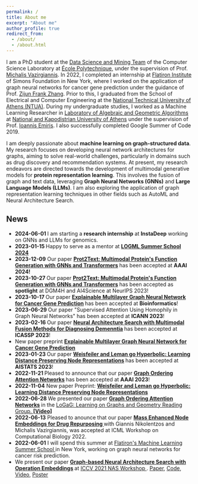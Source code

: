 ```yaml
---
permalink: /
title: About me
excerpt: "About me"
author_profile: true
redirect_from: 
  - /about/
  - /about.html
---
```

 
I am a PhD student at the [Data Science and Mining Team](http://www.lix.polytechnique.fr/dascim/) of the Computer Science Laboratory at [École Polytechnique](https://www.polytechnique.edu/en), under the supervision of Prof. [Michalis Vazirgiannis](http://www.lix.polytechnique.fr/~mvazirg/). In 2022, I completed an internship at [Flatiron Institute](https://www.simonsfoundation.org/flatiron/) of Simons Foundation in New York, where I worked on the application of graph neural networks for cancer gene prediction under the guidance of Prof. [Zijun Frank Zhang](https://scholar.google.com/citations?user=YDl3mfgAAAAJ&hl=en).
Prior to this, I graduated from the School of Electrical and Computer Engineering at the [National Technical University of Athens (NTUA)](https://www.ece.ntua.gr/en). During my undergraduate studies, I worked as a Machine Learning Researcher in [Laboratory of Algebraic and
Geometric Algorithms](http://erga.di.uoa.gr/) at [National and Kapodistrian University of Athens](https://www.di.uoa.gr/en) under the supervision of  Prof. [Ioannis Emiris](https://scholar.google.gr/citations?user=ZK6y-cIAAAAJ&hl=en). I also successfully completed Google Summer of Code 2019.

I am deeply passionate about <strong>machine learning on graph-structured data</strong>. My research focuses on developing neural network architectures for graphs, aiming to solve real-world challenges, particularly in domains such as drug discovery and recommendation systems. At present, my research endeavors are directed towards the development of multimodal generative models for <strong>protein representation learning</strong>. This involves the fusion of graph and text data, leveraging <strong>Graph Neural Networks (GNNs)</strong> and <strong>Large Language Models (LLMs)</strong>. I am also exploring the application of graph representation learning techniques in other fields such as AutoML and Neural Architecture Search.


<h2> News </h2>
<ul>
<li> <strong> 2024-06-01 </strong> I am starting a <strong>research internship</strong> at <strong>InstaDeep</strong> working on GNNs and LLMs for genomics. 
<li> <strong> 2023-01-15 </strong> Happy to serve as a mentor at <strong><a href="https://www.logml.ai/"> LOGML Summer School 2024 </a> </strong></li>
<li> <strong> 2023-12-09</strong> Our paper <strong><a href="https://arxiv.org/abs/2307.14367">Prot2Text: Multimodal Protein's Function Generation with GNNs and Transformers</a> </strong> has been accepted at <strong>AAAI 2024!</strong> </li>
<li> <strong> 2023-10-27 </strong> Our paper <strong><a href="https://arxiv.org/abs/2307.14367">Prot2Text: Multimodal Protein's Function Generation with GNNs and Transformers</a> </strong> has been accepted as <strong>spotlight</strong> at DGM4H and AI4Science at NeurIPS 2023!
<li> <strong> 2023-10-17 </strong> Our paper <strong><a href="https://arxiv.org/pdf/2301.08831.pdf">Explainable Multilayer Graph Neural Network for Cancer Gene Prediction</a> </strong> has been accepted at <strong>Bioinformatics</strong>!
  <li> <strong> 2023-06-29 </strong> Our paper "Supervised Attention Using Homophily in Graph Neural Networks" has been accepted at <strong>ICANN 2023</strong>!
  <li> <strong> 2023-02-16 </strong> Our paper <strong><a href="https://arxiv.org/pdf/2302.05894.pdf">Neural Architecture Search with Multimodal Fusion Methods for Diagnosing Demenntia</a> </strong> has been accepted at <strong>ICASSP 2023</strong>!
  <li> New paper preprint <strong><a href="https://arxiv.org/pdf/2301.08831.pdf">Explainable Multilayer Graph Neural Network for Cancer Gene Prediction</a> </strong>  </li>
  <li> <strong> 2023-01-23 </strong> Our paper <strong><a href="https://michailchatzianastasis.github.io/publication/wlhn">Weisfeiler and Leman go Hyperbolic: Learning Distance Preserving Node Representations</a> </strong> has been accepted at <strong>AISTATS 2023</strong>!
  <li> <strong> 2022-11-21 </strong> Pleased to announce that our paper <strong><a href="https://michailchatzianastasis.github.io/publication/goat">Graph Ordering Attention Networks</a> </strong> has been accepted at <strong>AAAI 2023</strong>!
  <li>
  <strong>2022-11-04</strong> New paper Preprint: <strong><a href="https://michailchatzianastasis.github.io/publication/wlhn">Weisfeiler and Leman go Hyperbolic: Learning Distance Preserving Node
Representations</a> </strong> 
  </li>
  <li> <strong> 2022-06-28 </strong> We presented our paper <strong><a href="https://michailchatzianastasis.github.io/publication/goat">Graph Ordering Attention Networks</a> </strong> in the <a href="https://hannes-stark.com/logag-reading-group">LoGaG: Learning on Graphs and Geometry Reading Group. </a> <strong> <a href="https://www.youtube.com/watch?v=9CJs5TL-CSs">[Video]</a> </strong>

  <li> <strong> 2022-06-13</strong> Pleased to anounce that our paper <strong> <a href="https://www.biorxiv.org/content/10.1101/2022.06.22.497214v1"> Mass Enhanced Node Embeddings for Drug Repurposing 
  </a> </strong> with Giannis Nikolentzos and Michalis Vazirgiannis, was accepted at ICML Workshop on Computational Biology 2022. 
  <li> <strong>2022-06-01</strong> I will spend this summer at <a href="https://www.simonsfoundation.org/grant/2022-flatiron-machine-learning-x-science-summer-school/"> Flatiron's Machine Learning Summer School </a> in New York, working on graph neural networks for cancer risk prediction.
  <li>We present our paper <strong><a href="https://michailchatzianastasis.github.io/publication/operation_embeddings_for_nas">Graph-based Neural Architecture Search with Operation Embeddings</a> </strong>  at <a href="https://neural-architecture-ppf.github.io/">ICCV 2021 NAS Workshop </a>. 
  <a href="https://arxiv.org/abs/2105.04885">Paper</a>, <a href="https://github.com/MichailChatzianastasis/Graph-based_NAS_with_Operation_Embeddings">Code</a>,  <a href="https://www.youtube.com/watch?v=-rZ4tpNvL6s&t=1s">Video</a>, <a href="https://github.com/MichailChatzianastasis/Graph-based_NAS_with_Operation_Embeddings/blob/master/ Graph_based_neural_architecture_search_with_operation_embeddings_ICCV.pdf">Poster</a> 
  </li>


